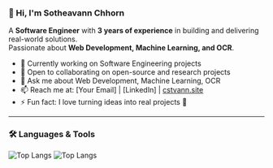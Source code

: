 ### 👋 Hi, I'm Sotheavann Chhorn  

A **Software Engineer** with **3 years of experience** in building and delivering real-world solutions.  
Passionate about **Web Development, Machine Learning, and OCR**.  

- 🔭 Currently working on Software Engineering projects  
- 👯 Open to collaborating on open-source and research projects  
- 💬 Ask me about Web Development, Machine Learning, OCR  
- 📫 Reach me at: [Your Email] | [LinkedIn] | [cstvann.site](https://www.cstvann.site)  
- ⚡ Fun fact: I love turning ideas into real projects 🚀  

---

### 🛠️ Languages & Tools  

![Top Langs](https://github-readme-stats.vercel.app/api/top-langs/?username=CSTVann&layout=compact&theme=tokyonight&hide=Jupyter%20Notebook)
![Top Langs](https://github-readme-stats.vercel.app/api/top-langs/?username=CSTVann&layout=compact&theme=tokyonight&hide=Jupyter%20Notebook,html,css)
